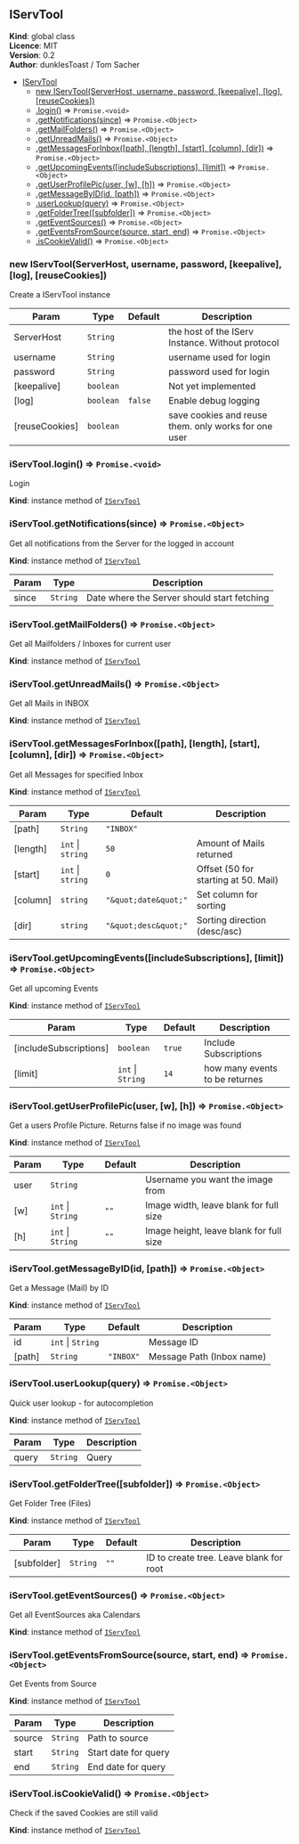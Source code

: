 <a name="IServTool"></a>

## IServTool
**Kind**: global class  
**Licence**: MIT  
**Version**: 0.2  
**Author**: dunklesToast / Tom Sacher  

* [IServTool](#IServTool)
    * [new IServTool(ServerHost, username, password, [keepalive], [log], [reuseCookies])](#new_IServTool_new)
    * [.login()](#IServTool+login) ⇒ <code>Promise.&lt;void&gt;</code>
    * [.getNotifications(since)](#IServTool+getNotifications) ⇒ <code>Promise.&lt;Object&gt;</code>
    * [.getMailFolders()](#IServTool+getMailFolders) ⇒ <code>Promise.&lt;Object&gt;</code>
    * [.getUnreadMails()](#IServTool+getUnreadMails) ⇒ <code>Promise.&lt;Object&gt;</code>
    * [.getMessagesForInbox([path], [length], [start], [column], [dir])](#IServTool+getMessagesForInbox) ⇒ <code>Promise.&lt;Object&gt;</code>
    * [.getUpcomingEvents([includeSubscriptions], [limit])](#IServTool+getUpcomingEvents) ⇒ <code>Promise.&lt;Object&gt;</code>
    * [.getUserProfilePic(user, [w], [h])](#IServTool+getUserProfilePic) ⇒ <code>Promise.&lt;Object&gt;</code>
    * [.getMessageByID(id, [path])](#IServTool+getMessageByID) ⇒ <code>Promise.&lt;Object&gt;</code>
    * [.userLookup(query)](#IServTool+userLookup) ⇒ <code>Promise.&lt;Object&gt;</code>
    * [.getFolderTree([subfolder])](#IServTool+getFolderTree) ⇒ <code>Promise.&lt;Object&gt;</code>
    * [.getEventSources()](#IServTool+getEventSources) ⇒ <code>Promise.&lt;Object&gt;</code>
    * [.getEventsFromSource(source, start, end)](#IServTool+getEventsFromSource) ⇒ <code>Promise.&lt;Object&gt;</code>
    * [.isCookieValid()](#IServTool+isCookieValid) ⇒ <code>Promise.&lt;Object&gt;</code>

<a name="new_IServTool_new"></a>

### new IServTool(ServerHost, username, password, [keepalive], [log], [reuseCookies])
Create a IServTool instance


| Param | Type | Default | Description |
| --- | --- | --- | --- |
| ServerHost | <code>String</code> |  | the host of the IServ Instance. Without protocol |
| username | <code>String</code> |  | username used for login |
| password | <code>String</code> |  | password used for login |
| [keepalive] | <code>boolean</code> |  | Not yet implemented |
| [log] | <code>boolean</code> | <code>false</code> | Enable debug logging |
| [reuseCookies] | <code>boolean</code> |  | save cookies and reuse them. only works for one user |

<a name="IServTool+login"></a>

### iServTool.login() ⇒ <code>Promise.&lt;void&gt;</code>
Login

**Kind**: instance method of [<code>IServTool</code>](#IServTool)  
<a name="IServTool+getNotifications"></a>

### iServTool.getNotifications(since) ⇒ <code>Promise.&lt;Object&gt;</code>
Get all notifications from the Server for the logged in account

**Kind**: instance method of [<code>IServTool</code>](#IServTool)  

| Param | Type | Description |
| --- | --- | --- |
| since | <code>String</code> | Date where the Server should start fetching |

<a name="IServTool+getMailFolders"></a>

### iServTool.getMailFolders() ⇒ <code>Promise.&lt;Object&gt;</code>
Get all Mailfolders / Inboxes for current user

**Kind**: instance method of [<code>IServTool</code>](#IServTool)  
<a name="IServTool+getUnreadMails"></a>

### iServTool.getUnreadMails() ⇒ <code>Promise.&lt;Object&gt;</code>
Get all Mails in INBOX

**Kind**: instance method of [<code>IServTool</code>](#IServTool)  
<a name="IServTool+getMessagesForInbox"></a>

### iServTool.getMessagesForInbox([path], [length], [start], [column], [dir]) ⇒ <code>Promise.&lt;Object&gt;</code>
Get all Messages for specified Inbox

**Kind**: instance method of [<code>IServTool</code>](#IServTool)  

| Param | Type | Default | Description |
| --- | --- | --- | --- |
| [path] | <code>String</code> | <code>&quot;INBOX&quot;</code> |  |
| [length] | <code>int</code> \| <code>string</code> | <code>50</code> | Amount of Mails returned |
| [start] | <code>int</code> \| <code>string</code> | <code>0</code> | Offset (50 for starting at 50. Mail) |
| [column] | <code>string</code> | <code>&quot;\&quot;date\&quot;&quot;</code> | Set column for sorting |
| [dir] | <code>string</code> | <code>&quot;\&quot;desc\&quot;&quot;</code> | Sorting direction (desc/asc) |

<a name="IServTool+getUpcomingEvents"></a>

### iServTool.getUpcomingEvents([includeSubscriptions], [limit]) ⇒ <code>Promise.&lt;Object&gt;</code>
Get all upcoming Events

**Kind**: instance method of [<code>IServTool</code>](#IServTool)  

| Param | Type | Default | Description |
| --- | --- | --- | --- |
| [includeSubscriptions] | <code>boolean</code> | <code>true</code> | Include Subscriptions |
| [limit] | <code>int</code> \| <code>String</code> | <code>14</code> | how many events to be returnes |

<a name="IServTool+getUserProfilePic"></a>

### iServTool.getUserProfilePic(user, [w], [h]) ⇒ <code>Promise.&lt;Object&gt;</code>
Get a users Profile Picture. Returns false if no image was found

**Kind**: instance method of [<code>IServTool</code>](#IServTool)  

| Param | Type | Default | Description |
| --- | --- | --- | --- |
| user | <code>String</code> |  | Username you want the image from |
| [w] | <code>int</code> \| <code>String</code> | <code>&quot;&quot;</code> | Image width, leave blank for full size |
| [h] | <code>int</code> \| <code>String</code> | <code>&quot;&quot;</code> | Image height, leave blank for full size |

<a name="IServTool+getMessageByID"></a>

### iServTool.getMessageByID(id, [path]) ⇒ <code>Promise.&lt;Object&gt;</code>
Get a Message (Mail) by ID

**Kind**: instance method of [<code>IServTool</code>](#IServTool)  

| Param | Type | Default | Description |
| --- | --- | --- | --- |
| id | <code>int</code> \| <code>String</code> |  | Message ID |
| [path] | <code>String</code> | <code>&quot;INBOX&quot;</code> | Message Path (Inbox name) |

<a name="IServTool+userLookup"></a>

### iServTool.userLookup(query) ⇒ <code>Promise.&lt;Object&gt;</code>
Quick user lookup - for autocompletion

**Kind**: instance method of [<code>IServTool</code>](#IServTool)  

| Param | Type | Description |
| --- | --- | --- |
| query | <code>String</code> | Query |

<a name="IServTool+getFolderTree"></a>

### iServTool.getFolderTree([subfolder]) ⇒ <code>Promise.&lt;Object&gt;</code>
Get Folder Tree (Files)

**Kind**: instance method of [<code>IServTool</code>](#IServTool)  

| Param | Type | Default | Description |
| --- | --- | --- | --- |
| [subfolder] | <code>String</code> | <code>&quot;&quot;</code> | ID to create tree. Leave blank for root |

<a name="IServTool+getEventSources"></a>

### iServTool.getEventSources() ⇒ <code>Promise.&lt;Object&gt;</code>
Get all EventSources aka Calendars

**Kind**: instance method of [<code>IServTool</code>](#IServTool)  
<a name="IServTool+getEventsFromSource"></a>

### iServTool.getEventsFromSource(source, start, end) ⇒ <code>Promise.&lt;Object&gt;</code>
Get Events from Source

**Kind**: instance method of [<code>IServTool</code>](#IServTool)  

| Param | Type | Description |
| --- | --- | --- |
| source | <code>String</code> | Path to source |
| start | <code>String</code> | Start date for query |
| end | <code>String</code> | End date for query |

<a name="IServTool+isCookieValid"></a>

### iServTool.isCookieValid() ⇒ <code>Promise.&lt;Object&gt;</code>
Check if the saved Cookies are still valid

**Kind**: instance method of [<code>IServTool</code>](#IServTool)  
